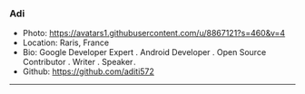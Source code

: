 ### Adi
- Photo: https://avatars1.githubusercontent.com/u/8867121?s=460&v=4
- Location: Raris, France
- Bio: Google Developer Expert . Android Developer . Open Source Contributor . Writer . Speaker . 
- Github: https://github.com/aditi572
***
